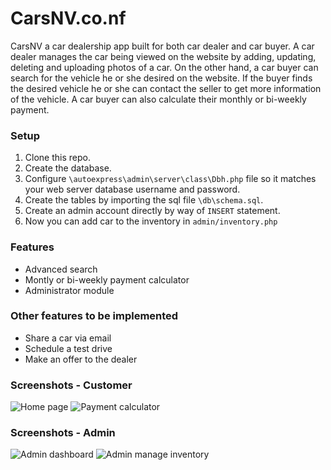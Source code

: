 # CarsNV.co.nf
CarsNV a car dealership app built for both car dealer and car buyer. 
A car dealer manages the car being viewed on the website by adding, updating, 
deleting and uploading photos of a car. On the other hand, a car buyer can search 
for the vehicle he or she desired on the website. If the buyer finds the desired 
vehicle he or she can contact the seller to get more information of the vehicle. 
A car buyer can also calculate their monthly or bi-weekly payment.

### Setup
1. Clone this repo.
2. Create the database.
3. Configure `\autoexpress\admin\server\class\Dbh.php` file so it matches your web server database username and password.
4. Create the tables by importing the sql file `\db\schema.sql`.
5. Create an admin account directly by way of `INSERT` statement.
6. Now you can add car to the inventory in `admin/inventory.php`

### Features
- Advanced search
- Montly or bi-weekly payment calculator
- Administrator module

### Other features to be implemented
- Share a car via email
- Schedule a test drive
- Make an offer to the dealer

### Screenshots - Customer
![Home page](https://github.com/tramyardg/autoexpress/blob/master/image/home_page.PNG)
![Payment calculator](https://github.com/tramyardg/autoexpress/blob/master/image/calc_payment.PNG)

### Screenshots - Admin
![Admin dashboard](https://github.com/tramyardg/autoexpress/blob/master/image/admin_dashboard.PNG)
![Admin manage inventory](https://github.com/tramyardg/autoexpress/blob/master/image/admin_inventory.PNG)
